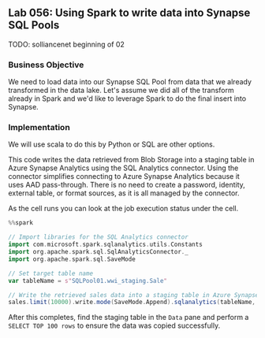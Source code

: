 ## Lab 056: Using Spark to write data into Synapse SQL Pools

TODO:  solliancenet beginning of 02

### Business Objective

We need to load data into our Synapse SQL Pool from data that we already transformed in the data lake.  Let's assume we did all of the transform already in Spark and we'd like to leverage Spark to do the final insert into Synapse.  


### Implementation

We will use scala to do this by Python or SQL are other options.  

This code writes the data retrieved from Blob Storage into a staging table in Azure Synapse Analytics using the SQL Analytics connector. Using the connector simplifies connecting to Azure Synapse Analytics because it uses AAD pass-through. There is no need to create a password, identity, external table, or format sources, as it is all managed by the connector.

As the cell runs you can look at the job execution status under the cell.  

```scala
%%spark

// Import libraries for the SQL Analytics connector
import com.microsoft.spark.sqlanalytics.utils.Constants
import org.apache.spark.sql.SqlAnalyticsConnector._
import org.apache.spark.sql.SaveMode

// Set target table name
var tableName = s"SQLPool01.wwi_staging.Sale"

// Write the retrieved sales data into a staging table in Azure Synapse Analytics.
sales.limit(10000).write.mode(SaveMode.Append).sqlanalytics(tableName, Constants.INTERNAL)
```

After this completes, find the staging table in the `Data` pane and perform a `SELECT TOP 100 rows` to ensure the data was copied successfully.  